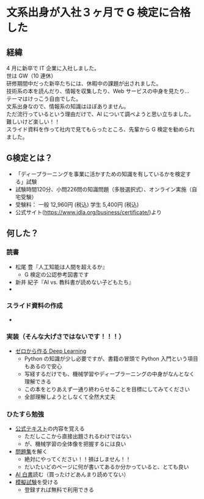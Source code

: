 # 文系出身が入社３ヶ月で G 検定に合格した

## 経緯

4 月に新卒で IT 企業に入社しました。  
世は GW（10 連休）  
研修期間中だった新卒たちには、休暇中の課題が出されました。  
技術系の本を読んだり、情報を収集したり、Web サービスの中身を見たり…  
テーマはけっこう自由でした。  
文系出身なので、情報系の知識はほぼありません。  
ただ流行っているという理由だけで、AI について調べようと思い立ちました。  
難しいけど楽しい！！  
スライド資料を作って社内で見てもらったところ、先輩から G 検定を勧められました。

## G検定とは？
- 「ディープラーニングを事業に活かすための知識を有しているかを検定する」試験
- 試験時間120分、小問226問の知識問題（多肢選択式）、オンライン実施（自宅受験）
- 受験料： 一般 12,960円 (税込) 学生 5,400円 (税込)
- 公式サイト(https://www.jdla.org/business/certificate/)より

## 何した？

### 読書

- 松尾 豊『人工知能は人間を超えるか』
  - G 検定の公認参考図書です
- 新井 紀子『AI vs. 教科書が読めない子どもたち』
-

### スライド資料の作成

-

### 実装（そんな大げさではないです！！！）

- [ゼロから作る Deep Learning](https://www.amazon.co.jp/%E3%82%BC%E3%83%AD%E3%81%8B%E3%82%89%E4%BD%9C%E3%82%8BDeep-Learning-%E2%80%95Python%E3%81%A7%E5%AD%A6%E3%81%B6%E3%83%87%E3%82%A3%E3%83%BC%E3%83%97%E3%83%A9%E3%83%BC%E3%83%8B%E3%83%B3%E3%82%B0%E3%81%AE%E7%90%86%E8%AB%96%E3%81%A8%E5%AE%9F%E8%A3%85-%E6%96%8E%E8%97%A4-%E5%BA%B7%E6%AF%85/dp/4873117585)
  - Python の知識が少し必要ですが、書籍の冒頭で Python 入門という項目もあるので安心
  - 写経するだけでも、機械学習やディープラーニングの中身がなんとなく理解できる
  - この本をとりあえず一通り終わらせることを目標にしてみてください
  - 全部理解しようとしなくて全然大丈夫

### ひたすら勉強

- [公式テキスト](https://www.amazon.co.jp/%E6%B7%B1%E5%B1%A4%E5%AD%A6%E7%BF%92%E6%95%99%E7%A7%91%E6%9B%B8-%E3%83%87%E3%82%A3%E3%83%BC%E3%83%97%E3%83%A9%E3%83%BC%E3%83%8B%E3%83%B3%E3%82%B0-G%E6%A4%9C%E5%AE%9A%EF%BC%88%E3%82%B8%E3%82%A7%E3%83%8D%E3%83%A9%E3%83%AA%E3%82%B9%E3%83%88%EF%BC%89-%E5%85%AC%E5%BC%8F%E3%83%86%E3%82%AD%E3%82%B9%E3%83%88-%E6%B5%85%E5%B7%9D-ebook/dp/B07H2ZR6M2/ref=pd_sim_351_1/357-7990278-0898128?_encoding=UTF8&pd_rd_i=B07H2ZR6M2&pd_rd_r=b52534b5-b22a-48f9-bced-cf2eae312e44&pd_rd_w=cYc4Q&pd_rd_wg=kWe8A&pf_rd_p=b88353e4-7ed3-4da1-bc65-341dfa3a88ce&pf_rd_r=TM4VQ8JDYWSRW5FXZKVX&psc=1&refRID=TM4VQ8JDYWSRW5FXZKVX)の内容を覚える
  - ただしここから直接出題されるわけではない
  - が、機械学習の全体像を把握するには良い
- [問題集](https://www.amazon.co.jp/%E5%BE%B9%E5%BA%95%E6%94%BB%E7%95%A5-%E3%83%87%E3%82%A3%E3%83%BC%E3%83%97%E3%83%A9%E3%83%BC%E3%83%8B%E3%83%B3%E3%82%B0G%E6%A4%9C%E5%AE%9A-%E3%82%B8%E3%82%A7%E3%83%8D%E3%83%A9%E3%83%AA%E3%82%B9%E3%83%88-%E5%95%8F%E9%A1%8C%E9%9B%86-%E5%BE%B9%E5%BA%95%E6%94%BB%E7%95%A5%E3%82%B7%E3%83%AA%E3%83%BC%E3%82%BA-ebook/dp/B07NDVCN99)を解く
  - 絶対にやってください！！損はしません！！
  - だいたいどのページに何が書いてあるか分かっていると、とても良い
- [AI 白書](https://www.amazon.co.jp/AI%E7%99%BD%E6%9B%B8-2019-%E7%8B%AC%E7%AB%8B%E8%A1%8C%E6%94%BF%E6%B3%95%E4%BA%BA%E6%83%85%E5%A0%B1%E5%87%A6%E7%90%86%E6%8E%A8%E9%80%B2%E6%A9%9F%E6%A7%8B-AI%E7%99%BD%E6%9B%B8%E7%B7%A8%E9%9B%86%E5%A7%94%E5%93%A1%E4%BC%9A/dp/4049110148)読む（買ったけどあんまり読めてない）
- [模擬試験](http://study-ai.com/generalist/)を受ける
  - 登録すれば無料で利用できる
